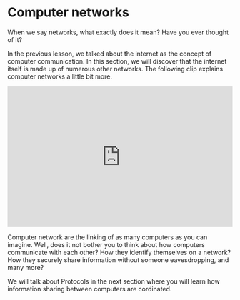 # Computer networks

When we say networks, what exactly does it mean? Have you ever thought of it?

In the previous lesson, we talked about the internet as the concept of computer communication. In this section, we will discover that the internet itself is made up of numerous other networks. The following clip explains computer networks a little bit more.

<iframe width="100%" height="315" src="https://www.youtube.com/embed/tSodBEAJz9Y?si=EGXiqLpMR062EjdM" title="YouTube video player" frameborder="0" allow="accelerometer; autoplay; clipboard-write; encrypted-media; gyroscope; picture-in-picture; web-share" referrerpolicy="strict-origin-when-cross-origin" allowfullscreen></iframe>

Computer network are the linking of as many computers as you can imagine. Well, does it not bother you to think about how computers communicate with each other? How they identify themselves on a network? How they securely share information without someone eavesdropping, and many more?

We will talk about Protocols in the next section where you will learn how information sharing between computers are cordinated.
